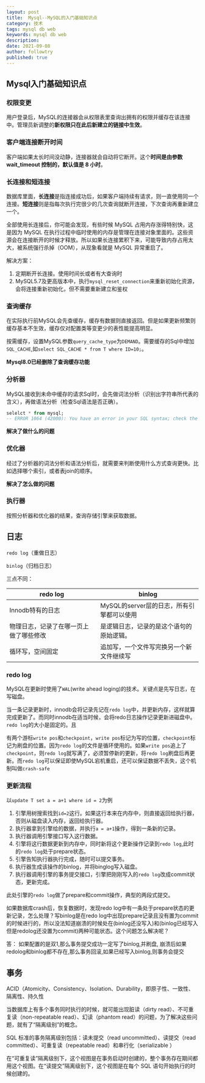 ```yaml
---
layout: post
title:  Mysql--MySQL的入门基础知识点
category: 技术
tags: mysql db web
keywords: mysql db web
description: 
date: 2021-09-08
author: followtry
published: true
---
```



## Mysql入门基础知识点

### 权限变更

用户登录后，MySQL的连接器会从权限表里查询出拥有的权限并缓存在该连接中。管理员新调整的**新权限只在此后新建立的链接中生效**。


### 客户端连接断开时间

客户端如果太长时间没动静，连接器就会自动将它断开。这个**时间是由参数 wait_timeout 控制的，默认值是 8 小时**。

### 长连接和短连接

数据库里面，**长连接**是指连接成功后，如果客户端持续有请求，则一直使用同一个连接。**短连接**则是指每次执行完很少的几次查询就断开连接，下次查询再重新建立一个。


全部使用长连接后，你可能会发现，有些时候 MySQL 占用内存涨得特别快，这是因为 MySQL 在执行过程中临时使用的内存是管理在连接对象里面的。这些资源会在连接断开的时候才释放。所以如果长连接累积下来，可能导致内存占用太大，被系统强行杀掉（OOM），从现象看就是 MySQL 异常重启了。

解决方案： 

1. 定期断开长连接。使用时间长或者有大查询时
2. MySQL5.7及更高版本中，执行`mysql_reset_connection`来重新初始化资源，会将连接重新初始化，但不需要重新建立和鉴权

### 查询缓存

在实际执行前MySQL会先查缓存，缓存有数据则直接返回。但是如果更新频繁则缓存基本不生效，缓存仅对配置类等变更少的表性能提高明显。

按需缓存，设置MySQL参数`query_cache_type`为`DEMAND`。需要缓存的Sql中增加`SQL_CACHE`,如`select SQL_CACHE * from T where ID=10;`。

**Mysql8.0已经删除了查询缓存功能**

### 分析器

MySQL接收到未命中缓存的请求Sql时，会先做词法分析（识别出字符串所代表的含义），再做语法分析（检查Sql语法是否正确）。

```sql
selelct * from mysql;
-- ERROR 1064 (42000): You have an error in your SQL syntax; check the manual that corresponds to your MySQL server version for the right syntax to use near 'selelct * from mysql' at line 1
```

**解决了做什么的问题**

### 优化器

经过了分析器的词法分析和语法分析后，就需要来判断使用什么方式查询更快。比如选择哪个索引，或者表join的顺序。

**解决了怎么做的问题**

### 执行器

按照分析器和优化器的结果，查询存储引擎来获取数据。


## 日志


`redo log`（重做日志）

`binlog`（归档日志）

三点不同：

|redo log|binlog|
|--|--|
|Innodb特有的日志|MySQL的server层的日志，所有引擎都可以使用|
|物理日志，记录了在哪一页上做了哪些修改|是逻辑日志，记录的是这个语句的原始逻辑。|
|循环写，空间固定|追加写，一个文件写完换另一个新文件继续写|

### redo log

MySQL在更新时使用了`WAL`(write ahead loging)的技术。关键点是先写日志，在写磁盘。

当一条记录更新时，innodb会将记录先记在`redo log`中，并更新内存，这样就算完成更新了。而同时innodb在适当时候，会将redo日志操作记录更新进磁盘中。`redo log`的大小是固定的。且

有两个游标`write pos`和`checkpoint`，`write pos`标记为写的位置，`checkpoint`标记为刷盘的位置。因为`redo log`的文件是循环使用的。如果`write pos`追上了`checkpoint`，则`redo log`就写满了，必须暂停新的更新，将`redo log`刷盘后再更新。而`redo log`可以保证即使MySQL宕机重启，还可以保证数据不丢失，这个机制叫做`crash-safe`

### 更新流程

以`update T set a = a+1 where id = 2`为例

1. 引擎用树搜索找到`id=2`这行。如果这行本来在内存中，则直接返回给执行器，否则从磁盘读入内存，返回给执行器。
1. 执行器拿到引擎给的数据，并执行`a = a+1`操作，得到一条新的记录。
1. 执行器调用引擎接口写入这行数据。
1. 引擎将这行数据更新到内存中，同时新将这个更新操作记录到`redo log`,此时的`redo log`处于prepare状态。
1. 引擎告知执行器执行完成，随时可以提交事务。
1. 执行器生成该操作的binlog，并将binglog写入磁盘。
1. 执行器调用引擎的事务提交接口，引擎把刚刚写入的`redo log`改成commit状态，更新完成。

此处引擎的`redo log`做了prepare和commit操作，典型的两段式提交。


如果数据库crash后，恢复数据时，发现redo log中有一条处于prepare状态的更新记录，怎么处理？写binlog是在redo log中出现prepare记录且没有置为commit的时候进行的，所以没法知道崩溃的时候处在(binlog还没写入)和(binlog已经写入但是redolog还没置为commit)两种可能状态。这个问题怎么解决呢？

答： 如果配置的是双1,那么事务提交成功一定写了binlog,并刷盘, 崩溃后如果redolog和binlog都不存在,那么事务回滚,如果已经写入binlog,则事务会提交


## 事务

ACID（Atomicity、Consistency、Isolation、Durability，即原子性、一致性、隔离性、持久性

当数据库上有多个事务同时执行的时候，就可能出现脏读（dirty read）、不可重复读（non-repeatable read）、幻读（phantom read）的问题，为了解决这些问题，就有了“隔离级别”的概念。

SQL 标准的事务隔离级别包括：读未提交（read uncommitted）、读提交（read committed）、可重复读（repeatable read）和串行化（serializable ）

在“可重复读”隔离级别下，这个视图是在事务启动时创建的，整个事务存在期间都用这个视图。在“读提交”隔离级别下，这个视图是在每个 SQL 语句开始执行的时候创建的。




